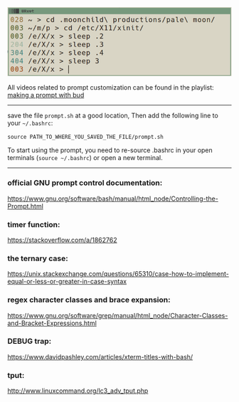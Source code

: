 ![screenshot](screenshot.png)  
 
All videos related to prompt customization can be found in the playlist: [making a prompt with bud]

---

save the file `prompt.sh` at a good location, Then add the following line to your `~/.bashrc`:  

```shell
source PATH_TO_WHERE_YOU_SAVED_THE_FILE/prompt.sh
```

To start using the prompt, you need to re-source .bashrc in your open terminals (`source ~/.bashrc`) or open a new terminal.  

---

### official GNU prompt control documentation:  
<https://www.gnu.org/software/bash/manual/html_node/Controlling-the-Prompt.html>  

### timer function:  
<https://stackoverflow.com/a/1862762>  

### the ternary case:  
<https://unix.stackexchange.com/questions/65310/case-how-to-implement-equal-or-less-or-greater-in-case-syntax>  

### regex character classes and brace expansion:  
<https://www.gnu.org/software/grep/manual/html_node/Character-Classes-and-Bracket-Expressions.html>  

### DEBUG trap:  
<https://www.davidpashley.com/articles/xterm-titles-with-bash/>    

### tput:  
<http://www.linuxcommand.org/lc3_adv_tput.php>    

[making a prompt with bud]: https://www.youtube.com/playlist?list=PLt6-rPpOpkb1jlQc2JJMrXs-qi_wvSL2J
